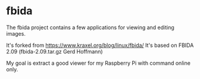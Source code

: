 fbida
=====

The fbida project contains a few applications for viewing and editing images.

It's forked from https://www.kraxel.org/blog/linux/fbida/
It's based on FBIDA 2.09 (fbida-2.09.tar.gz  	Gerd Hoffmann)

My goal is extract a good viewer for my Raspberry Pi with command online only.

